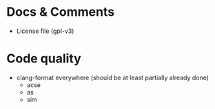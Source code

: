 # Docs & Comments
- License file (gpl-v3)

# Code quality
- clang-format everywhere (should be at least partially already done)
  - acse
  - as
  - sim
